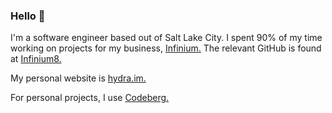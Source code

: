 ### Hello 👋

I'm a software engineer based out of Salt Lake City. I spent 90% of my time working on projects for my business, [Infinium.](https://infinium.earth) The relevant GitHub is found at [Infinium8.](https://github.com/Infinium8)

My personal website is [hydra.im.](https://hydra.im)

For personal projects, I use [Codeberg.](https://codeberg.org/athena)
